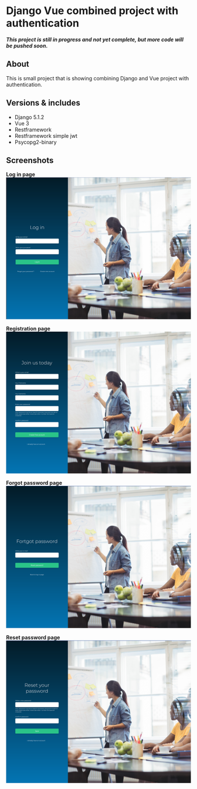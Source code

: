 # Django Vue combined project with authentication

***This project is still in progress and not yet complete, but more code will be pushed soon.***

## About
This is small project that is showing combining Django and Vue project with authentication. 


## Versions & includes
- Django 5.1.2
- Vue 3
- Restframework
- Restframework simple jwt
- Psycopg2-binary

## Screenshots
**Log in page**
![screenshot login page](https://github.com/zlaja-billund/django-vue-auth/blob/main/git-media/login.png)

**Registration page**
![screenshot registration page](https://github.com/zlaja-billund/django-vue-auth/blob/main/git-media/registration_page.png)

**Forgot password page**
![screenshot registration page](https://github.com/zlaja-billund/django-vue-auth/blob/main/git-media/forgot-password.png)

**Reset password page**
![screenshot registration page](https://github.com/zlaja-billund/django-vue-auth/blob/main/git-media/reset-password.png)

